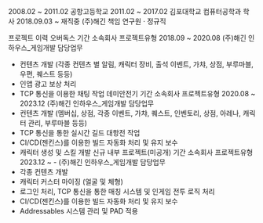 2008.02 ~ 2011.02	공항고등학교
2011.02 ~ 2017.02	김포대학교 컴퓨터공학과 학사
2018.09.03 ~ 재직중	(주)해긴 책임 연구원 · 정규직


프로젝트 이력
오버독스
기간	소속회사	프로젝트유형
2018.09 ~ 2020.08	(주)해긴	인하우스_게임개발
담당업무
- 컨텐츠 개발 (각종 컨텐츠 별 알림, 캐릭터 장비, 출석 이벤트, 가챠, 상점, 부루마블, 우편, 퀘스트 등등)
- 인앱 광고 보상 처리
- TCP 통신을 이용한 채팅 작업
데미안전기
기간	소속회사	프로젝트유형
2020.08 ~ 2023.12	(주)해긴	인하우스_게임개발
담당업무
- 컨텐츠 개발 (멤버십, 상점, 각종 이벤트, 가챠, 퀘스트, 인벤토리, 상점, 아레나, 캐릭터 관리, 부루마블 등등)
- TCP 통신을 통한 실시간 길드 대항전 작업
- CI/CD(젠킨스)를 이용한 빌드 자동화 처리 및 유지 보수
- 캐릭터 생성 및 스킬 개발
신규 내부 프로젝트(미공개)
기간	소속회사	프로젝트유형
2023.12 ~ -	(주)해긴	인하우스_게임개발
담당업무
- 각종 컨텐츠 개발
- 캐릭터 커스터 마이징 (얼굴 및 체형)
- 로그인 처리, TCP 통신을 통한 매칭 시스템 및 인게임 전투 로직 처리
- CI/CD(젠킨스)를 이용한 빌드 자동화 처리 및 유지 보수
- Addressables 시스템 관리 및 PAD 적용